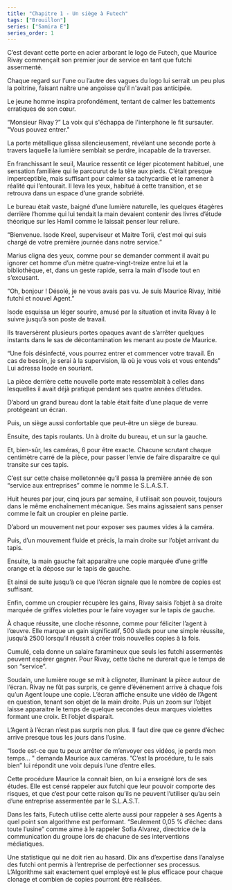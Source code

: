 ```yaml
---
title: "Chapitre 1 - Un siège à Futech"
tags: ["Brouillon"]
series: ["Samira E"]
series_order: 1
---
```


C’est devant cette porte en acier arborant le logo de Futech, que Maurice Rivay commençait son premier jour de service en tant que futchi assermenté.

Chaque regard sur l’une ou l’autre des vagues du logo lui serrait un peu plus la poitrine, faisant naître une angoisse qu'il n'avait pas anticipée.

Le jeune homme inspira profondément, tentant de calmer les battements erratiques de son cœur.

“Monsieur Rivay ?” La voix qui s'échappa de l'interphone le fit sursauter. "Vous pouvez entrer."

La porte métallique glissa silencieusement, révélant une seconde porte à travers laquelle la lumière semblait se perdre, incapable de la traverser.

En franchissant le seuil, Maurice ressentit ce léger picotement habituel, une sensation familière qui le parcourut de la tête aux pieds. C’était presque imperceptible, mais suffisant pour calmer sa tachycardie et le ramener à réalité qui l’entourait. Il leva les yeux, habitué à cette transition, et se retrouva dans un espace d’une grande sobriété.

Le bureau était vaste, baigné d’une lumière naturelle, les quelques étagères derrière l’homme qui lui tendait la main devaient contenir des livres d’étude théorique sur les Hamil comme le laissait penser leur reliure.

“Bienvenue. Isode Kreel, superviseur et Maitre Torii, c’est moi qui suis chargé de votre première journée dans notre service.”

Marius cligna des yeux, comme pour se demander comment il avait pu ignorer cet homme d’un mètre quatre-vingt-treize entre lui et la bibliothèque, et, dans un geste rapide, serra la main d’Isode tout en s’excusant.

“Oh, bonjour ! Désolé, je ne vous avais pas vu. Je suis Maurice Rivay, Initié futchi et nouvel Agent.”

Isode esquissa un léger sourire, amusé par la situation et invita Rivay à le suivre jusqu’à son poste de travail.

Ils traversèrent plusieurs portes opaques avant de s’arrêter quelques instants dans le sas de décontamination les menant au poste de Maurice.

“Une fois désinfecté, vous pourrez entrer et commencer votre travail. En cas de besoin, je serai à la supervision, là où je vous vois et vous entends” Lui adressa Isode en souriant.

La pièce derrière cette nouvelle porte mate ressemblait à celles dans lesquelles il avait déjà pratiqué pendant ses quatre années d’études.

D’abord un grand bureau dont la table était faite d’une plaque de verre protégeant un écran.

Puis, un siège aussi confortable que peut-être un siège de bureau.

Ensuite, des tapis roulants. Un à droite du bureau, et un sur la gauche.

Et, bien-sûr, les caméras, 6 pour être exacte. Chacune scrutant chaque centimètre carré de la pièce, pour passer l’envie de faire disparaitre ce qui transite sur ces tapis.

C’est sur cette chaise molletonnée qu’il passa la première année de son “service aux entreprises” comme le nomme le S.L.A.S.T.

Huit heures par jour, cinq jours par semaine, il utilisait son pouvoir, toujours dans le même enchaînement mécanique. Ses mains agissaient sans penser comme le fait un croupier en pleine partie.

D’abord un mouvement net pour exposer ses paumes vides à la caméra.

Puis, d’un mouvement fluide et précis, la main droite sur l’objet arrivant du tapis.

Ensuite, la main gauche fait apparaitre une copie marquée d’une griffe orange et la dépose sur le tapis de gauche.

Et ainsi de suite jusqu’à ce que l’écran signale que le nombre de copies est suffisant.

Enfin, comme un croupier récupère les gains, Rivay saisis l’objet à sa droite marquée de griffes violettes pour le faire voyager sur le tapis de gauche.

À chaque réussite, une cloche résonne, comme pour féliciter l’agent à l’œuvre. Elle marque un gain significatif, 500 slads pour une simple réussite, jusqu’à 2500 lorsqu’il réussit à créer trois nouvelles copies à la fois.

Cumulé, cela donne un salaire faramineux que seuls les futchi assermentés peuvent espérer gagner. Pour Rivay, cette tâche ne durerait que le temps de son “service”.

Soudain, une lumière rouge se mit à clignoter, illuminant la pièce autour de l’écran.
Rivay ne fût pas surpris, ce genre d’événement arrive à chaque fois qu’un Agent loupe une copie.
L’écran affiche ensuite une vidéo de l’Agent en question, tenant son objet de la main droite. Puis un zoom sur l’objet laisse apparaitre le temps de quelque secondes deux marques violettes formant une croix. Et l’objet disparait.

L’Agent à l’écran n’est pas surpris non plus. Il faut dire que ce genre d’échec arrive presque tous les jours dans l’usine.

“Isode est-ce que tu peux arrêter de m’envoyer ces vidéos, je perds mon temps... " demanda Maurice aux caméras.
”C’est la procédure, tu le sais bien” lui répondit une voix depuis l’une d’entre elles.

Cette procédure Maurice la connait bien, on lui a enseigné lors de ses études. Elle est censé rappeler aux futchi que leur pouvoir comporte des risques, et que c’est pour cette raison qu’ils ne peuvent l’utiliser qu’au sein d’une entreprise assermentée par le S.L.A.S.T.

Dans les faits, Futech utilise cette alerte aussi pour rappeler à ses Agents à quel point son algorithme est performant. “Seulement 0,05 % d’échec dans toute l’usine” comme aime à le rappeler Sofia Alvarez, directrice de la communication du groupe lors de chacune de ses interventions médiatiques.

Une statistique qui ne doit rien au hasard. Dix ans d’expertise dans l’analyse des futchi ont permis à l’entreprise de perfectionner ses processus. L’Algorithme sait exactement quel employé est le plus efficace pour chaque clonage et combien de copies pourront être réalisées.